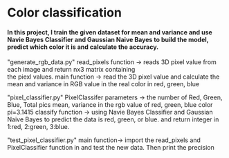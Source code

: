 # Color classification
#### In this project, I train the given dataset for mean and variance and use Navie Bayes Classifier and Gaussian Naive Bayes to build the model, predict which color it is and calculate the accuracy.


"generate_rgb_data.py" 
read_pixels function -> reads 3D pixel value from each image and return nx3 matrix containing    
                                      the piexl values.
main function -> read the 3D pixel value and calculate the mean and variance in RGB value in the 
                           real color in red, green, blue

"pixel_classifier.py"
PixelClassifer  parameters ->  the number of Red, Green, Blue, Total pics
                                                mean, variance in the rgb value of red, green, blue color 
                                                pi=3.1415
classify function -> using Navie Bayes Classifier and Gaussian Naive Bayes to predict the data is 
                               red, green, or blue. and return integer in 1:red, 2:green, 3:blue.
            


"test_pixel_classifier.py"
main function-> import the read_pixels and PixelClassifier function in and test the new data. Then 
                          print the precision


